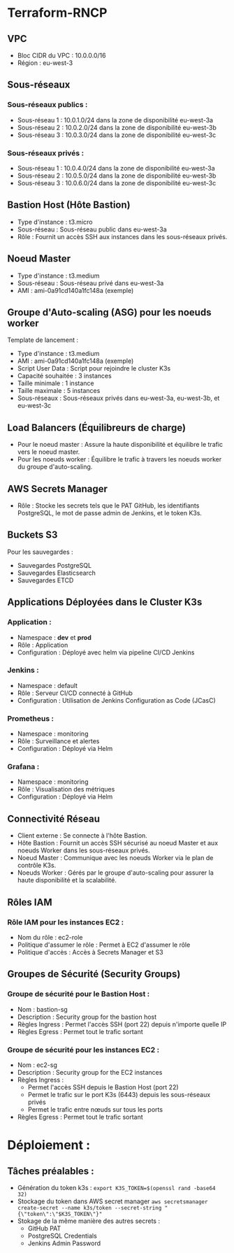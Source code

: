 # Terraform-RNCP

## VPC
- Bloc CIDR du VPC : 10.0.0.0/16
- Région : eu-west-3
## Sous-réseaux
### Sous-réseaux publics :
- Sous-réseau 1 : 10.0.1.0/24 dans la zone de disponibilité eu-west-3a
- Sous-réseau 2 : 10.0.2.0/24 dans la zone de disponibilité eu-west-3b
- Sous-réseau 3 : 10.0.3.0/24 dans la zone de disponibilité eu-west-3c
### Sous-réseaux privés :
- Sous-réseau 1 : 10.0.4.0/24 dans la zone de disponibilité eu-west-3a
- Sous-réseau 2 : 10.0.5.0/24 dans la zone de disponibilité eu-west-3b
- Sous-réseau 3 : 10.0.6.0/24 dans la zone de disponibilité eu-west-3c
## Bastion Host (Hôte Bastion)
- Type d'instance : t3.micro
- Sous-réseau : Sous-réseau public dans eu-west-3a
- Rôle : Fournit un accès SSH aux instances dans les sous-réseaux privés.
## Noeud Master
- Type d'instance : t3.medium
- Sous-réseau : Sous-réseau privé dans eu-west-3a
- AMI : ami-0a91cd140a1fc148a (exemple)
## Groupe d'Auto-scaling (ASG) pour les noeuds worker
Template de lancement :
- Type d'instance : t3.medium
- AMI : ami-0a91cd140a1fc148a (exemple)
- Script User Data : Script pour rejoindre le cluster K3s
- Capacité souhaitée : 3 instances
- Taille minimale : 1 instance
- Taille maximale : 5 instances
- Sous-réseaux : Sous-réseaux privés dans eu-west-3a, eu-west-3b, et eu-west-3c
## Load Balancers (Équilibreurs de charge)
- Pour le noeud master : Assure la haute disponibilité et équilibre le trafic vers le noeud master.
- Pour les noeuds worker : Équilibre le trafic à travers les noeuds worker du groupe d'auto-scaling.
## AWS Secrets Manager
- Rôle : Stocke les secrets tels que le PAT GitHub, les identifiants PostgreSQL, le mot de passe admin de Jenkins, et le token K3s.
## Buckets S3
Pour les sauvegardes :
- Sauvegardes PostgreSQL
- Sauvegardes Elasticsearch
- Sauvegardes ETCD
## Applications Déployées dans le Cluster K3s
### Application :
- Namespace : **dev** et **prod**
- Rôle : Application 
- Configuration : Déployé avec helm via pipeline CI/CD Jenkins
### Jenkins :
- Namespace : default
- Rôle : Serveur CI/CD connecté à GitHub
- Configuration : Utilisation de Jenkins Configuration as Code (JCasC)
### Prometheus :
- Namespace : monitoring
- Rôle : Surveillance et alertes
- Configuration : Déployé via Helm
### Grafana :
- Namespace : monitoring
- Rôle : Visualisation des métriques
- Configuration : Déployé via Helm
## Connectivité Réseau
- Client externe : Se connecte à l'hôte Bastion.
- Hôte Bastion : Fournit un accès SSH sécurisé au noeud Master et aux noeuds Worker dans les sous-réseaux privés.
- Noeud Master : Communique avec les noeuds Worker via le plan de contrôle K3s.
- Noeuds Worker : Gérés par le groupe d'auto-scaling pour assurer la haute disponibilité et la scalabilité.
## Rôles IAM
### Rôle IAM pour les instances EC2 :
- Nom du rôle : ec2-role
- Politique d'assumer le rôle : Permet à EC2 d'assumer le rôle
- Politique d'accès : Accès à Secrets Manager et S3
## Groupes de Sécurité (Security Groups)
### Groupe de sécurité pour le Bastion Host :
- Nom : bastion-sg
- Description : Security group for the bastion host
- Règles Ingress : Permet l'accès SSH (port 22) depuis n'importe quelle IP
- Règles Egress : Permet tout le trafic sortant
### Groupe de sécurité pour les instances EC2 :
- Nom : ec2-sg
- Description : Security group for the EC2 instances
- Règles Ingress :
    - Permet l'accès SSH depuis le Bastion Host (port 22)
    - Permet le trafic sur le port K3s (6443) depuis les sous-réseaux privés
    - Permet le trafic entre nœuds sur tous les ports
- Règles Egress : Permet tout le trafic sortant



# Déploiement :

## Tâches préalables :
- Génération du token k3s :
```export K3S_TOKEN=$(openssl rand -base64 32)```
- Stockage du token dans AWS secret manager
```aws secretsmanager create-secret --name k3s/token --secret-string "{\"token\":\"$K3S_TOKEN\"}"```
- Stokage de la même manière des autres secrets :
    - GitHub PAT
    - PostgreSQL Credentials
    - Jenkins Admin Password
